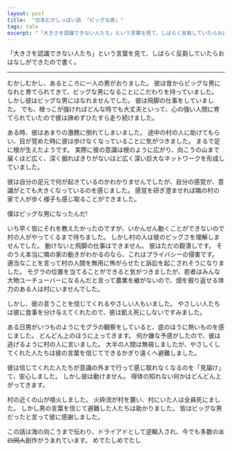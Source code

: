 ```yaml
---
layout: post
title:  "日本むかしっぽい話 「ビッグな男」"
tags: tale
excerpt: "「大きさを認識できない人たち」という言葉を見て、しばらく反芻していたらおはなしができたので書く。"
---
```


「大きさを認識できない人たち」という言葉を見て、しばらく反芻していたらおはなしができたので書く。

---

むかしむかし、あるところに一人の男がおりました。
彼は昔からビッグな男になれと育てられてきて、ビッグな男になることにこだわりを持っていました。
しかし彼はビッグな男にはなれませんでした。
彼は飛脚の仕事をしていました。
でも、根っこが強ければどんな時でも大丈夫といって、心の強い人間に育てられていたので彼は諦めずひたすら走り続けました。

ある時、彼はあまりの激務に倒れてしまいました。
途中の村の人に助けてもらい、目が覚めた時に彼は歩けなくなっていることに気がつきました。
まるで足に根が生えたようです。
実際に彼の意識は根のように広がり、向こうの山まで届くほど広く、深く掘ればきりがないほど広く深い巨大なネットワークを形成していました。

彼は自分の足元で何が起きているのかわかりませんでしたが、自分の感覚が、意識がとても大きくなっているのを感じました。
感覚を研ぎ澄ませれば隣の村の家で人が歩く様子も感じ取ることができました。

僕はビッグな男になったんだ!

いち早く皆にそれを教えたかったのですが、いかんせん動くことができないので村の人がやってくるまで待ちました。
しかし村の人は彼のビッグさを理解しませんでした。
動けないと飛脚の仕事はできません。
彼はただの穀潰しです。
そのうえ本当に隣の家の動きがわかるのなら、これはプライバシーの侵害です。
適当なことを言って村の人間を無用に怖がらせたと訴訟を起こされそうになりました。
モグラの位置を当てることができると気がつきましたが、若者はみんな大物ユーチューバーになるんだと言って農業を継がないので、畑を掘り返せる体力のある人は村にいませんでした。

しかし、彼の言うことを信じてくれるやさしい人もいました。
やさしい人たちは彼に食事を分け与えてくれたので、彼は飢え死にしないですみました。

ある日男がいつものようにモグラの観察をしていると、底のほうに熱いものを感じました。
どんどん上のほうに上ってきます。
何か嫌な予感がしたので、彼は逃げるように村の人に言いました。
大半の人間は無視しましたが、やさしくしてくれた人たちは彼の言葉を信じてできるかぎり遠くへ避難しました。

彼は信じてくれた人たちが意識の外まで行って感じ取れなくなるのを「見届け」て、安心しました。
しかし彼は動けません。
得体の知れない何かはどんどん上がってきます。

村の近くの山が噴火しました。
火砕流が村を襲い、村にいた人は全員死にました。
しかし男の言葉を信じて避難した人たちは助かりました。
皆はビッグな男だったと言って彼に感謝しました。

この話は海の向こうまで伝わり、ドライアドとして逆輸入され、今でも多数の~~エロ同人~~創作がうまれています。
めでたしめでたし